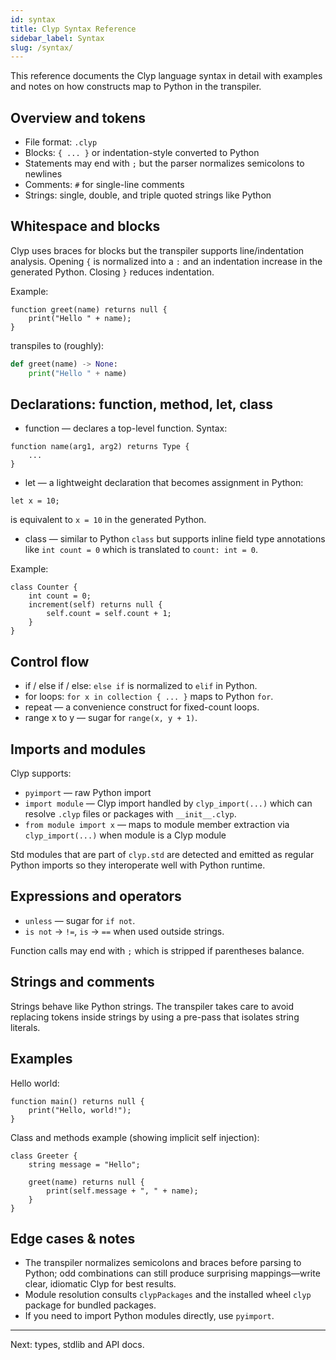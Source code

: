 ```yaml
---
id: syntax
title: Clyp Syntax Reference
sidebar_label: Syntax
slug: /syntax/
---
```


This reference documents the Clyp language syntax in detail with
examples and notes on how constructs map to Python in the transpiler.

## Overview and tokens

- File format: `.clyp`
- Blocks: `{ ... }` or indentation-style converted to Python
- Statements may end with `;` but the parser normalizes semicolons to
  newlines
- Comments: `#` for single-line comments
- Strings: single, double, and triple quoted strings like Python

## Whitespace and blocks

Clyp uses braces for blocks but the transpiler supports line/indentation
analysis. Opening `{` is normalized into a `:` and an indentation
increase in the generated Python. Closing `}` reduces indentation.

Example:

```clyp
function greet(name) returns null {
    print("Hello " + name);
}
```

transpiles to (roughly):

```python
def greet(name) -> None:
    print("Hello " + name)
```

## Declarations: function, method, let, class

- function — declares a top-level function. Syntax:

```clyp
function name(arg1, arg2) returns Type {
    ...
}
```

- let — a lightweight declaration that becomes assignment in Python:

```clyp
let x = 10;
```

is equivalent to `x = 10` in the generated Python.

- class — similar to Python `class` but supports inline field type
  annotations like `int count = 0` which is translated to `count: int = 0`.

Example:

```clyp
class Counter {
    int count = 0;
    increment(self) returns null {
        self.count = self.count + 1;
    }
}
```

## Control flow

- if / else if / else: `else if` is normalized to `elif` in Python.
- for loops: `for x in collection { ... }` maps to Python `for`.
- repeat — a convenience construct for fixed-count loops.
- range x to y — sugar for `range(x, y + 1)`.

## Imports and modules

Clyp supports:

- `pyimport` — raw Python import
- `import module` — Clyp import handled by `clyp_import(...)` which can
  resolve `.clyp` files or packages with `__init__.clyp`.
- `from module import x` — maps to module member extraction via
  `clyp_import(...)` when module is a Clyp module

Std modules that are part of `clyp.std` are detected and emitted as
regular Python imports so they interoperate well with Python runtime.

## Expressions and operators

- `unless` — sugar for `if not`.
- `is not` -> `!=`, `is` -> `==` when used outside strings.

Function calls may end with `;` which is stripped if parentheses balance.

## Strings and comments

Strings behave like Python strings. The transpiler takes care to avoid
replacing tokens inside strings by using a pre-pass that isolates string
literals.

## Examples

Hello world:

```clyp
function main() returns null {
    print("Hello, world!");
}
```

Class and methods example (showing implicit self injection):

```clyp
class Greeter {
    string message = "Hello";

    greet(name) returns null {
        print(self.message + ", " + name);
    }
}
```

## Edge cases & notes

- The transpiler normalizes semicolons and braces before parsing to
  Python; odd combinations can still produce surprising mappings—write
  clear, idiomatic Clyp for best results.
- Module resolution consults `clypPackages` and the installed wheel
  `clyp` package for bundled packages.
- If you need to import Python modules directly, use `pyimport`.

---

Next: types, stdlib and API docs.
